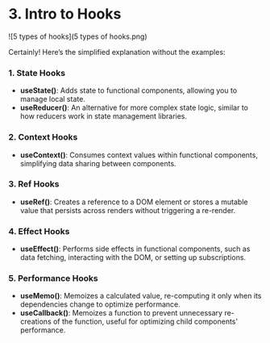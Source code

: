 # 3. Intro to Hooks

![5 types of hooks](5 types of hooks.png)

Certainly! Here’s the simplified explanation without the examples:

### 1. **State Hooks**
- **useState()**: Adds state to functional components, allowing you to manage local state.
- **useReducer()**: An alternative for more complex state logic, similar to how reducers work in state management libraries.

### 2. **Context Hooks**
- **useContext()**: Consumes context values within functional components, simplifying data sharing between components.

### 3. **Ref Hooks**
- **useRef()**: Creates a reference to a DOM element or stores a mutable value that persists across renders without triggering a re-render.

### 4. **Effect Hooks**
- **useEffect()**: Performs side effects in functional components, such as data fetching, interacting with the DOM, or setting up subscriptions.

### 5. **Performance Hooks**
- **useMemo()**: Memoizes a calculated value, re-computing it only when its dependencies change to optimize performance.
- **useCallback()**: Memoizes a function to prevent unnecessary re-creations of the function, useful for optimizing child components' performance.
